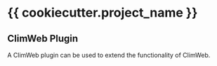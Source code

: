 # {{ cookiecutter.project_name }}

## ClimWeb Plugin

A ClimWeb plugin can be used to extend the functionality of ClimWeb.

